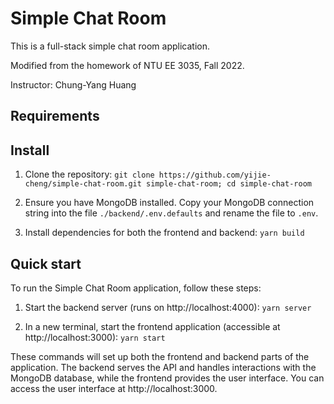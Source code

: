 # Simple Chat Room

This is a full-stack simple chat room application.

Modified from the homework of NTU EE 3035, Fall 2022.

Instructor: Chung-Yang Huang

## Requirements

## Install
1. Clone the repository: `git clone https://github.com/yijie-cheng/simple-chat-room.git simple-chat-room; cd simple-chat-room`

2. Ensure you have MongoDB installed. Copy your MongoDB connection string into the file `./backend/.env.defaults` and rename the file to `.env`.

3. Install dependencies for both the frontend and backend: `yarn build`

## Quick start
To run the Simple Chat Room application, follow these steps:

1. Start the backend server (runs on http://localhost:4000): `yarn server`

2. In a new terminal, start the frontend application (accessible at http://localhost:3000): `yarn start`

These commands will set up both the frontend and backend parts of the application. The backend serves the API and handles interactions with the MongoDB database, while the frontend provides the user interface. You can access the user interface at http://localhost:3000.
